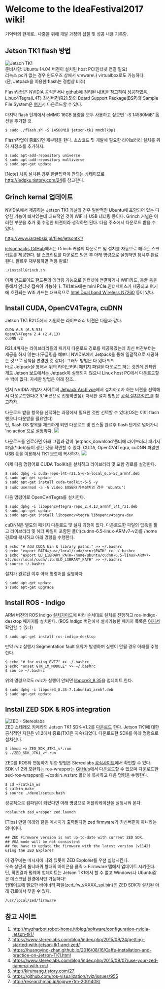 # Welcome to the IdeaFestival2017 wiki!  
기억력의 한계로.. 나중을 위해 개발 과정의 삽질 및 성공 내용 기록함.   
## Jetson TK1 flash 방법  
![Jetson TK1](http://kr.nvidia.com/content/tegra/images/jetson/jetson-tk1.png)  
준비사항: Ubuntu 14.04 버젼이 설치된 host PC(인터넷 연결 필요)  
리눅스 pc가 없는 경우 윈도우즈 상에서 vmware나 virtualbox로도 가능하다.  
(단, Jetpack을 이용한 flash는 경험상 비추)  
  
Flash방법은 NVIDIA 공식문서나 [github](https://gist.github.com/jetsonhacks/2717a41f7e60a3405b34)에 정리된 내용을 참고하여 성공하였음. Linux4Tegra(L4T) 최신버젼(R21.5)의 Board Support Package(BSP)와 Sample File System은 [여기](https://developer.nvidia.com/linux-tegra-r215)서 다운로드할 수 있다.  
    
마지막 flash 단계에서 eMMC 16GB 용량을 모두 사용하고 싶으면 '-S 14580MiB' 옵션을 추가할 것.
```
$ sudo ./flash.sh -S 14580MiB jetson-tk1 mmcblk0p1
```  
  
Flash작업이 종료되면 재부팅을 한다. 소스코드 및 개발에 필요한 라이브러리 설치를 위하 저장소를 추가하자.  
  
```
$ sudo apt-add-repository universe
$ sudo apt-add-repository multiverse
$ sudo apt-get update
```  
  
[Note] 처음 설치된 경우 한글입력이 안되는 상태이므로 <http://ledgku.tistory.com/24>를 참고한다.  

## Grinch kernal 업데이트  
NVIDIA에서 제공하는 Jetson TK1 커널의 경우 일반적인 Ubuntu에 포함되어 있는 다양한 기능이 빠져있는데 대표적인 것이 WiFi나 USB 테더링 등이다. Grinch 커널은 이러한 부분을 추가 및 수정한 버젼이라 생각하면 된다. 다음 주소에서 다운로드 받을 수 있다.  
  
http://www.jarzebski.pl/files/jetsontk1/  
  
[jetsonhacks GitHub](https://github.com/jetsonhacks/installGrinch)에서는 Grinch 커널의 다운로드 및 설치를 자동으로 해주는 스크립트를 제공한다. 쉘 스크립트를 다운로드 받은 후 아래 명령으로 실행하면 잠시후 완료된다. 완료후 재부팅하면 적용 완료!
```    
./installGrinch.sh
```
  
이제 안드로이드 핸드폰의 테더링 기능으로 인터넷에 연결하거나 WiFi카드, 동글 등을 통해서 인터넷 접속이 가능하다. TK1보드에는 mini PCIe 인터페이스가 제공되고 여기에 호환되는 Wifi 카드는 대표적으로 [Intel Dual band Wireless N7260](http://www.aliexpress.com/item/Dual-band-Wireless-N-7260HMWAN-7260-7260hmw-an-Wifi-Bluetooth-4-0-Card-for-intel-HP/32248515541.html) 등이 있다.  

## Install CUDA, OpenCV4Tegra, cuDNN  
Jetson TK1 R21.5에서 지원하는 라이브러리 버젼은 다음과 같다.  
```
CUDA 6.5 (6.5.53)
OpenCV4Tegra 2.4 (2.4.13)
cuDNN v2
```
  
R21.4까지는 라이브러리들의 패키지 다운로드 경로를 제공하였는데 최신 버젼부터는 제공을 하지 않는다(구글링을 해보니 NVIDIA에서 Jetpack을 통해 일괄적으로 제공하는 것으로 정책을 변경한 것 같다). 그래도 방법은 다 있다ㅋㅋ  
바로 Jetpack을 통해서 위의 라이브러리 패키지 파일을 다운로드 하는 것인데 안타깝게도 Jetson 보드에서는 Jetpack이 실행되지 않으니 Linux host PC에서 다운로드할 수 밖에 없다. 자세한 방법은 아래 참조..    

먼저 NVIDIA 개발자 사이트의 [Jetpack Archivce](https://developer.nvidia.com/embedded/jetpack-archive)에서 설치하고자 하는 버젼을 선택해서 다운로드한다(2.3.1버젼으로 진행하였음). 자세한 설치 방법은 [공식 설치가이드](http://docs.nvidia.com/jetpack-l4t/index.html#developertools/mobile/jetpack/l4t/2.3/jetpack_l4t_install.htm)를 참고하자.  
  
다운로드 받을 항목을 선택하는 과정에서 필요한 것만 선택할 수 있다(OS는 이미 flash 했으니 다운받을 필요없다)  
단, flash OS 항목을 체크하게 되면 다운로드 및 인스톨 완료후 flash 단계로 넘어가니 'no action'으로 설정하자. 
![](https://cloud.githubusercontent.com/assets/23667624/25509576/f52895c0-2bf4-11e7-846a-4d9b4f00f83c.png)  
  
다운로드를 완료하면 아래 그림과 같이 'jetpack_download'폴더에 라이브러리 패키지 파일(*.deb)들이 생긴 것을 확인할 수 있다. CUDA, OpenCV4Tegra, cuDNN 파일만 USB 등을 이용해서 TK1 보드에 복사하자.
![](https://cloud.githubusercontent.com/assets/23667624/25509577/f75328ec-2bf4-11e7-9d63-91a99c3d32cb.png)
  
이제 다음 명령어로 CUDA ToolKit을 설치하고 라이브러리 및 포함 경로를 설정한다.  
```
$ sudo dpkg -i cuda-repo-l4t-r21.5-6-5-local_6.5-53_armhf.deb
$ sudo apt-get update
$ sudo apt-get install cuda-toolkit-6-5 -y
$ sudo usermod -a -G video $USER(기본설치의 경우 'ubuntu')
```  
  
다음 명령어로 OpenCV4Tegra를 설치한다.  
```
$ sudo dpkg -i libopencv4tegra-repo_2.4.13_armhf_l4t_r21.deb
$ sudo apt-get update
$ sudo apt-get install libopencv4tegra libopencv4tegra-dev
```  
  
cuDNN은 별도의 패키지 다운로드 및 설치 과정이 없다. 다운로드한 파일의 압축을 풀고 라이브러리 및 헤더 파일이 포함된 폴더(cudnn-6.5-linux-ARMv7-v2)를 /home 경로에 복사하고 아래 명령을 수행한다.
```
$ echo "# Add CUDA bin & library paths:" >> ~/.bashrc
$ echo "export PATH=/usr/local/cuda/bin:$PATH" >> ~/.bashrc
$ echo "export LD_LIBRARY_PATH=/home/ubuntu/cudnn-6.5-linux-ARMv7-v2:/usr/local/cuda/lib:$LD_LIBRARY_PATH" >> ~/.bashrc
$ source ~/.bashrc
```
    
설치가 완료된 이후 아래 명령어를 실행하자
```
$ sudo apt-get update  
$ sudo apt-get upgrade
```  

## Install ROS - Indigo  
ARM 버젼의 ROS Indigo [설치가이드](http://wiki.ros.org/indigo/Installation/UbuntuARM)에 따라 순서대로 설치를 진행하고 ros-indigo-desktop 패키지를 설치한다. (ROS Indigo 버젼에서 설치가능한 패키지 목록은 [여기서](http://repositories.ros.org/status_page/ros_indigo_arm.html) 확인할 수 있다)
```
$ sudo apt-get install ros-indigo-desktop
```  
  
만약 rviz 실행시 Segmentation fault 오류가 발생하며 실행이 안될 경우 아래를 수행한다.
```
$ echo "# for using RVIZ" >> ~/.bashrc
$ echo "unset GTK_IM_MODULE" >> ~/.bashrc
$ source ~/.bashrc
```
  
위의 명령으로도 rviz가 실행이 안되면 [libpcre3_8.35](http://ports.ubuntu.com/pool/main/p/pcre3/libpcre3_8.35-7.1ubuntu1_armhf.deb)을 업데이트 한다.  
```
$ sudo dpkg -i libpcre3_8.35-7.1ubuntu1_armhf.deb
$ sudo apt-get update
```  
 
  
## Install ZED SDK & ROS integration
![ZED - Stereolabs](https://www.stereolabs.com/img/product/ZED_product_main.jpg)  
ZED 스테레오 카메라의 Jetson TK1 SDK-v1.2를 [다운로드](https://www.stereolabs.com/developers/release/1.2/) 한다. Jetson TK1에 대한 공식적인 지원은 v1.2에서 종료(TX1은 지속)되었다. 다운로드한 SDK를 아래 명령으로 설치한다. 
```
$ chmod +x ZED_SDK_JTK1_v*.run
$ ./ZED_SDK_JTK1_v*.run
```  
  

ZED를 ROS와 연동하기 위한 방법은 Stereolabs [공식사이트](https://www.stereolabs.com/blog/index.php/2015/09/07/use-your-zed-camera-with-ros/)에서 확인할 수 있다.  SDK v1.2와 호환되는 ros-wrapper는 [GitHub](https://github.com/stereolabs/zed-ros-wrapper/releases/tag/v1.2.0)에서 다운로드할 수 있으며 다운로드한 zed-ros-wrapper를 ~/catkin_ws/src 폴더에 복사하고 다음 명령을 수행한다.
```
$ cd ~/catkin_ws
$ catkin_make
$ source ./devel/setup.bash
```  
  
성공적으로 컴파일이 되었다면 아래 명령으로 어플리케이션을 실행시켜 본다.  
```
roslaunch zed_wrapper zed.launch
```  
  
[Tips] 만일 아래와 같은 메시지가 출력된다면 zed firmware가 최신버젼이 아니라는 의미이다.
```
## ZED Firmware version is not up-to-date with current ZED SDK.
## VGA mode will be not consistent
## You have to update the firmware with the latest version (v1142) using the ZED Explorer
```  
  
이 경우에는 메시지에 나와 있듯이 ZED Explorer를 우선 실행시킨다.  
우측 상단의 톱니바퀴 형태의 아이콘을 클릭 > Firmware 탭에서 업데이트 시켜준다.  
단, 확인결과 펌웨어 업데이트는 Jetson TK1에서 할 수 없고 Windows나 Ubuntu같은 데스크탑 환경에서만 가능하다!  
업데이트에 필요한 바이너리 파일(zed_fw_vXXXX_spi.bin)은 ZED SDK가 설치된 아래 경로에서 찾을 수 있다.  
```
/usr/local/zed/firmware
```  


## 참고 사이트  
1. http://myzharbot.robot-home.it/blog/software/configuration-nvidia-jetson-tk1/  
2. https://www.stereolabs.com/blog/index.php/2015/09/24/getting-started-with-jetson-tk1-and-zed/
3. https://huangying-zhan.github.io/2016/08/16/Caffe-installation-and-practice-on-Jetson-TK1.html
4. https://www.stereolabs.com/blog/index.php/2015/09/07/use-your-zed-camera-with-ros/
5. http://kirumang.tistory.com/27
6. https://github.com/ros-visualization/rviz/issues/955
7. http://researchmap.jp/jojgwe7tm-2001408/